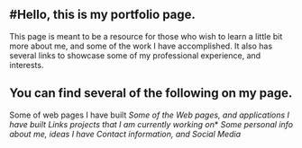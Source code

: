 #Hello, this is my portfolio page. 
----------------------------------

This page is meant to be a resource for those who wish to learn a little bit more about me, and some of the work I have accomplished. 
It also has several links to showcase some of my professional experience, and interests. 

You can find several of the following on my page.
-------------------------------------------------
Some of  web pages I have built 
*Some of the Web pages, and applications I have built*
*Links projects that I am currently working on**
*Some personal info about me, ideas I have*
*Contact information, and Social Media*



